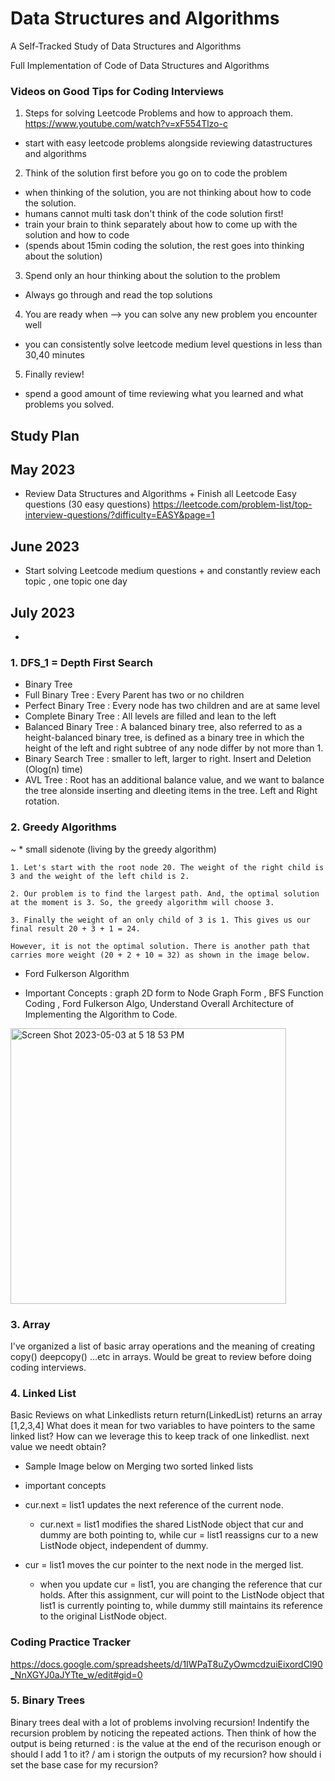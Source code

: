 # Data Structures and Algorithms

A Self-Tracked Study of Data Structures and Algorithms

Full Implementation of Code of Data Structures and Algorithms


### Videos on Good Tips for Coding Interviews

1. Steps for solving Leetcode Problems and how to approach them.
https://www.youtube.com/watch?v=xF554Tlzo-c 
- start with easy leetcode problems alongside reviewing datastructures and algorithms

2. Think of the solution first before you go on to code the problem
- when thinking of the solution, you are not thinking about how to code the solution.
- humans cannot multi task don't think of the code solution first!
- train your brain to think separately about how to come up with the solution and how to code
- (spends about 15min coding the solution, the rest goes into thinking about the solution)

3. Spend only an hour thinking about the solution to the problem
- Always go through and read the top solutions

4. You are ready when --> you can solve any new problem you encounter well
- you can consistently solve leetcode medium level questions in less than 30,40 minutes
 
5. Finally review!
- spend a good amount of time reviewing what you learned and what problems you solved.


## Study Plan 

## May 2023
- Review Data Structures and Algorithms + Finish all Leetcode Easy questions (30 easy questions)
https://leetcode.com/problem-list/top-interview-questions/?difficulty=EASY&page=1 

## June 2023
- Start solving Leetcode medium questions + and constantly review each topic , one topic one day


## July 2023 
-
### 1. DFS_1 = Depth First Search 

- Binary Tree  
- Full Binary Tree : Every Parent has two or no children
- Perfect Binary Tree : Every node has two children and are at same level
- Complete Binary Tree : All levels are filled and lean to the left
- Balanced Binary Tree : A balanced binary tree, also referred to as a height-balanced binary tree, is defined as a binary tree in which the height of the left and right subtree of any node differ by not more than 1.
- Binary Search Tree : smaller to left, larger to right. Insert and Deletion (Olog(n) time)
- AVL Tree : Root has an additional balance value, and we want to balance the tree alonside inserting and dleeting items in the tree. Left and Right rotation.


### 2. Greedy Algorithms

  ~ * small sidenote (living by the greedy algorithm)

    1. Let's start with the root node 20. The weight of the right child is 3 and the weight of the left child is 2.

    2. Our problem is to find the largest path. And, the optimal solution at the moment is 3. So, the greedy algorithm will choose 3.

    3. Finally the weight of an only child of 3 is 1. This gives us our final result 20 + 3 + 1 = 24.

    However, it is not the optimal solution. There is another path that carries more weight (20 + 2 + 10 = 32) as shown in the image below.


* Ford Fulkerson Algorithm
- Important Concepts : graph 2D form to Node Graph Form , BFS Function Coding , Ford Fulkerson Algo, Understand Overall Architecture of Implementing the Algorithm to Code.

<img width="441" alt="Screen Shot 2023-05-03 at 5 18 53 PM" src="https://user-images.githubusercontent.com/59305253/235950839-55673211-e092-4a6c-9684-17d40bbe8604.png">

### 3. Array

I've organized a list of basic array operations and the meaning of creating copy() deepcopy() ...etc in arrays. Would be great to review before doing coding interviews.



### 4. Linked List 

Basic Reviews on what Linkedlists return
return(LinkedList) returns an array [1,2,3,4]
What does it mean for two variables to have pointers to the same linked list?
How can we leverage this to keep track of one linkedlist. next value we needt obtain?

* Sample Image below on Merging two sorted linked lists
- important concepts
- cur.next = list1 updates the next reference of the current node.
  - cur.next = list1 modifies the shared ListNode object that cur and dummy are both pointing to, while cur = list1 reassigns cur to a new ListNode object, independent of dummy.

- cur = list1 moves the cur pointer to the next node in the merged list.
  - when you update cur = list1, you are changing the reference that cur holds. After this assignment, cur will point to the ListNode object that list1 is currently pointing to, while dummy still maintains its reference to the original ListNode object.


### Coding Practice Tracker 
https://docs.google.com/spreadsheets/d/1IWPaT8uZyOwmcdzuiEixordCl90_NnXGYJ0aJYTte_w/edit#gid=0


### 5. Binary Trees

Binary trees deal with a lot of problems involving recursion! 
Indentify the recursion problem by noticing the repeated actions.
Then think of how the output is being returned : is the value at the end of the recurison enough or should I add 1 to it? / am i storign the outputs of my recursion?
how should i set the base case for my recursion?